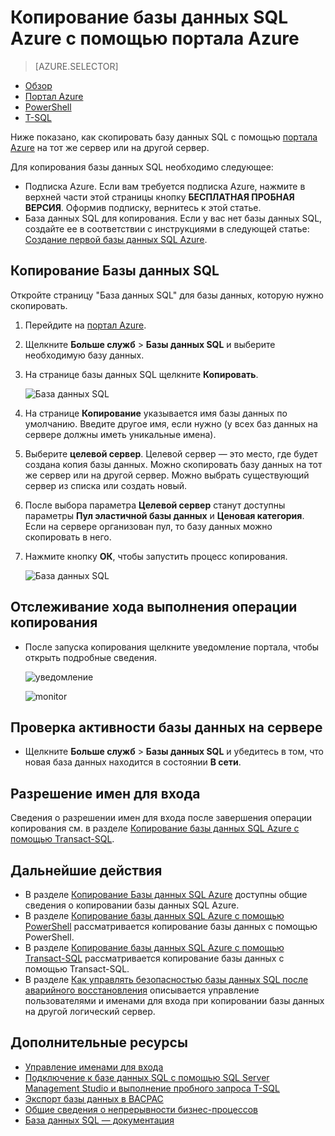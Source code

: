 <properties
	pageTitle="Копирование базы данных SQL Azure с помощью портала Azure | Microsoft Azure"
	description="Создание копии Базы данных SQL Azure"
	services="sql-database"
	documentationCenter=""
	authors="stevestein"
	manager="jhubbard"
	editor=""/>

<tags
	ms.service="sql-database"
	ms.devlang="NA"
	ms.date="09/19/2016"
	ms.author="sstein"
	ms.workload="data-management"
	ms.topic="article"
	ms.tgt_pltfrm="NA"/>



# Копирование базы данных SQL Azure с помощью портала Azure

> [AZURE.SELECTOR]
- [Обзор](sql-database-copy.md)
- [Портал Azure](sql-database-copy-portal.md)
- [PowerShell](sql-database-copy-powershell.md)
- [T-SQL](sql-database-copy-transact-sql.md)

Ниже показано, как скопировать базу данных SQL с помощью [портала Azure](https://portal.azure.com) на тот же сервер или на другой сервер.

Для копирования базы данных SQL необходимо следующее:

- Подписка Azure. Если вам требуется подписка Azure, нажмите в верхней части этой страницы кнопку **БЕСПЛАТНАЯ ПРОБНАЯ ВЕРСИЯ**. Оформив подписку, вернитесь к этой статье.
- База данных SQL для копирования. Если у вас нет базы данных SQL, создайте ее в соответствии с инструкциями в следующей статье: [Создание первой базы данных SQL Azure](sql-database-get-started.md).


## Копирование Базы данных SQL

Откройте страницу "База данных SQL" для базы данных, которую нужно скопировать.

1.	Перейдите на [портал Azure](https://portal.azure.com).
2.	Щелкните **Больше служб** > **Базы данных SQL** и выберите необходимую базу данных.
3.	На странице базы данных SQL щелкните **Копировать**.

    ![База данных SQL](./media/sql-database-copy-portal/sql-database-copy.png)

1.  На странице **Копирование** указывается имя базы данных по умолчанию. Введите другое имя, если нужно (у всех баз данных на сервере должны иметь уникальные имена).
2.  Выберите **целевой сервер**. Целевой сервер — это место, где будет создана копия базы данных. Можно скопировать базу данных на тот же сервер или на другой сервер. Можно выбрать существующий сервер из списка или создать новый.
3.  После выбора параметра **Целевой сервер** станут доступны параметры **Пул эластичной базы данных** и **Ценовая категория**. Если на сервере организован пул, то базу данных можно скопировать в него.
3.  Нажмите кнопку **ОК**, чтобы запустить процесс копирования.

    ![База данных SQL](./media/sql-database-copy-portal/copy-page.png)


## Отслеживание хода выполнения операции копирования

- После запуска копирования щелкните уведомление портала, чтобы открыть подробные сведения.

    ![уведомление][3]
 
    ![monitor][4]


## Проверка активности базы данных на сервере

- Щелкните **Больше служб** > **Базы данных SQL** и убедитесь в том, что новая база данных находится в состоянии **В сети**.


## Разрешение имен для входа

Сведения о разрешении имен для входа после завершения операции копирования см. в разделе [Копирование базы данных SQL Azure с помощью Transact-SQL](sql-database-copy-transact-sql.md#resolve-logins-after-the-copy-operation-completes).


## Дальнейшие действия

- В разделе [Копирование Базы данных SQL Azure](sql-database-copy.md) доступны общие сведения о копировании базы данных SQL Azure.
- В разделе [Копирование базы данных SQL Azure с помощью PowerShell](sql-database-copy-powershell.md) рассматривается копирование базы данных с помощью PowerShell.
- В разделе [Копирование базы данных SQL Azure с помощью Transact-SQL](sql-database-copy-transact-sql.md) рассматривается копирование базы данных с помощью Transact-SQL.
- В разделе [Как управлять безопасностью базы данных SQL после аварийного восстановления](sql-database-geo-replication-security-config.md) описывается управление пользователями и именами для входа при копировании базы данных на другой логический сервер.



## Дополнительные ресурсы

- [Управление именами для входа](sql-database-manage-logins.md)
- [Подключение к базе данных SQL с помощью SQL Server Management Studio и выполнение пробного запроса T-SQL](sql-database-connect-query-ssms.md)
- [Экспорт базы данных в BACPAC](sql-database-export.md)
- [Общие сведения о непрерывности бизнес-процессов](sql-database-business-continuity.md)
- [База данных SQL — документация](https://azure.microsoft.com/documentation/services/sql-database/)




<!--Image references-->
[1]: ./media/sql-database-copy-portal/copy.png
[2]: ./media/sql-database-copy-portal/copy-ok.png
[3]: ./media/sql-database-copy-portal/copy-notification.png
[4]: ./media/sql-database-copy-portal/monitor-copy.png

<!---HONumber=AcomDC_0921_2016-->